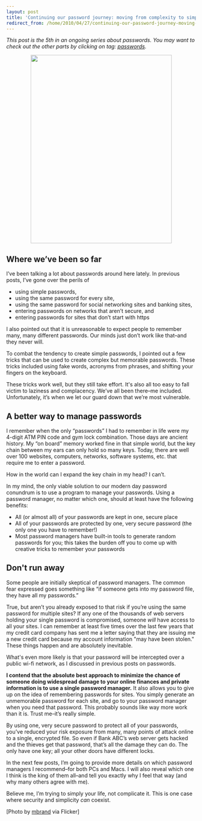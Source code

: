 ```yaml
---
layout: post
title: 'Continuing our password journey: moving from complexity to simplicity'
redirect_from: /home/2010/04/27/continuing-our-password-journey-moving-from-complexity-to-simplicity/index.html
---
```

<p><em>This post is the 5th in an ongoing series about passwords. You may want to check out the other parts by clicking on tag: <a href="http://www.practicallyefficient.com/tag/passwords/">passwords</a>.</em>
<p style="text-align: center;"><em><img class="aligncenter" src="/img/vault.jpg" alt="" width="375" height="500" /></em></p>
<h2>Where we’ve been so far</h2>
<p>I’ve been talking a lot about passwords around here lately.  In previous posts, I’ve gone over the perils of</p>
<ul>
<li>using simple passwords,</li>
<li>using the same password for every site,</li>
<li>using the same password for social networking sites and banking sites,</li>
<li>entering passwords on networks that aren’t secure, and</li>
<li>entering passwords for sites that don’t start with https</li>
</ul>
<p>I also pointed out that it is unreasonable to expect people to remember many, many different passwords.  Our minds just don’t work like that–and they never will.</p>
<p>To combat the tendency to create simple passwords, I pointed out a few tricks that can be used to create complex but memorable passwords.  These tricks included using fake words, acronyms from phrases, and shifting your fingers on the keyboard.</p>
<p>These tricks work well, but they still take effort. It's also all too easy to fall victim to laziness and complacency.  We’ve all been there–me included.  Unfortunately, it’s when we let our guard down that we’re most vulnerable.</p>
<h2 id="abetterwaytomanagepasswords"><!--more-->A better way to manage passwords</h2>
<p>I remember when the only “passwords” I had to remember in life were my 4-digit ATM PIN code and gym lock combination.  Those days are ancient history.  My “on board” memory worked fine in that simple world, but the key chain between my ears can only hold so many keys.  Today, there are well over 100 websites, computers, networks, software systems, etc. that require me to enter a password.</p>
<p>How in the world can I expand the key chain in my head?  I can’t.</p>
<p>In my mind, the only viable solution to our modern day password conundrum is to use a program to manage your passwords.  Using a password manager, no matter which one, should at least have the following benefits:</p>
<ul>
<li>All (or almost all) of your passwords are kept in one, secure place</li>
<li>All of your passwords are protected by one, very secure password (the only one you have to remember!)</li>
<li>Most password managers have built-in tools to generate random passwords for you; this takes the burden off you to come up with creative tricks to remember your passwords</li>
</ul>
<h2>Don't run away</h2>
<p>Some people are initially skeptical of password managers.  The common fear expressed goes something like “if someone gets into my password file, they have all my passwords.”</p>
<p>True, but aren’t you already exposed to that risk if you’re using the same password for multiple sites?  If any one of the thousands of web servers holding your single password is compromised, someone <em>will</em> have access to all your sites. I can remember at least five times over the last few years that my credit card company has sent me a letter saying that they are issuing me a new credit card because my account information "may have been stolen."  These things happen and are absolutely inevitable.</p>
<p>What's even more likely is that your password will be intercepted over a public wi-fi network, as I discussed in previous posts on passwords.</p>
<p><strong>I contend that the absolute best approach to minimize the chance of someone doing widespread damage to your online finances and private information is to use a single password manager.</strong> It also allows you to give up on the idea of remembering passwords for sites.  You simply generate an unmemorable password for each site, and go to your password manager when you need that password.  This probably sounds like way more work than it is.  Trust me–it’s really simple.</p>
<p>By using one, very secure password to protect all of your passwords, you’ve reduced your risk exposure from many, many points of attack online to a single, encrypted file.  So even if Bank ABC’s web server gets hacked and the thieves get that password, that’s all the damage they can do.  The only have one key; all your other doors have different locks.</p>
<p>In the next few posts, I’m going to provide more details on which password managers I recommend–for both PCs and Macs.  I will also reveal which one I think is the king of them all–and tell you exactly why I feel that way (and why many others agree with me).</p>
<p>Believe me, I’m trying to simply your life, not complicate it.  This is one case where security and simplicity <em>can</em> coexist.</p>
<p>[Photo by <a href="http://www.flickr.com/photos/mbrand/3289161324/">mbrand</a> via Flicker]</p>
